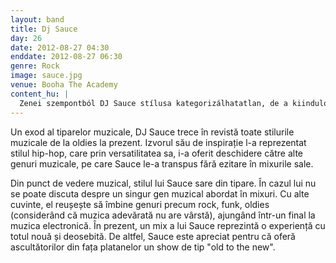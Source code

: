 ```yaml
---
layout: band
title: Dj Sauce
day: 26
date: 2012-08-27 04:30
enddate: 2012-08-27 06:30
genre: Rock
image: sauce.jpg
venue: Booha The Academy
content_hu: |
  Zenei szempontból DJ Sauce stílusa kategorizálhatatlan, de a kiindulópont biztos: a hip-hop. Az amúgy is több stílust ötvöző hip-hop alapra DJ Sauce rockot, funkot, electrót vagy lépp örökzöldeket épít rá. A marosvásárhelyi dj a hip-hop változatosságából és komplexitásából indulva építi fel mixeit látszólag teljesen különböző stílusokból. Rock, funk, örökzöldek és elektronikus zene keveredik “old to the new” típusú showjában.
---
```


Un exod al tiparelor muzicale, DJ Sauce trece în revistă toate stilurile muzicale de la oldies la prezent. Izvorul său de inspirație l-a reprezentat stilul hip-hop, care prin versatilitatea sa, i-a oferit deschidere către alte genuri muzicale, pe care Sauce le-a transpus fără ezitare în mixurile sale. 

Din punct de vedere muzical, stilul lui Sauce sare din tipare. În cazul lui nu se poate discuta despre un singur gen muzical abordat în mixuri. Cu alte cuvinte, el reușește să îmbine genuri precum  rock, funk, oldies (considerând că muzica adevărată nu are vârstă), ajungând într-un final la muzica electronică. În prezent, un mix a lui Sauce reprezintă o experiență cu totul nouă și deosebită. De altfel, Sauce este apreciat pentru că oferă ascultătorilor din fața platanelor un show de tip "old to the new".